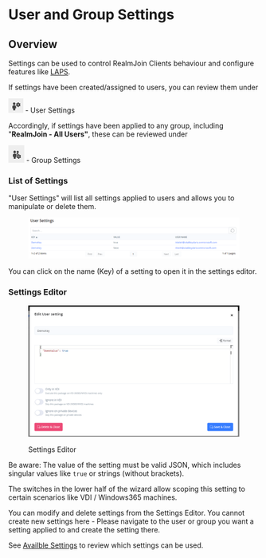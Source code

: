 # User and Group Settings

## Overview

Settings can be used to control RealmJoin Clients behaviour and configure features like [LAPS](../realmjoin-client/local-admin-password-solution-laps/).

If settings have been created/assigned to users, you can review them under&#x20;

![](<../.gitbook/assets/image (5).png>) - User Settings

Accordingly, if settings have been applied to any group, including "**RealmJoin - All Users"**, these can be reviewed under

![](<../.gitbook/assets/image (8).png>) - Group Settings

### List of Settings

"User Settings" will list all settings applied to users and allows you to manipulate or delete them.

<figure><img src="../.gitbook/assets/image (3).png" alt=""><figcaption></figcaption></figure>

You can click on the name (Key) of a setting to open it in the settings editor.

### Settings Editor

<figure><img src="../.gitbook/assets/image (13).png" alt=""><figcaption><p>Settings Editor</p></figcaption></figure>

Be aware: The value of the setting must be valid JSON, which includes singular values like `true` or strings (without brackets).

The switches in the lower half of the wizard allow scoping this setting to certain scenarios like VDI / Windows365 machines.

You can modify and delete settings from the Settings Editor. You cannot create new settings here -  Please navigate to the user or group you want a setting applied to and create the setting there.

See [Availble Settings](../realmjoin-client/additional-settings.md) to review which settings can be used.
